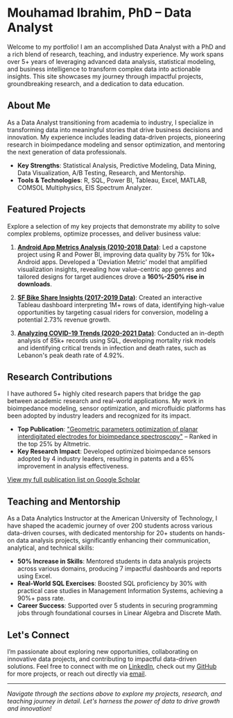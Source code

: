 # Mouhamad Ibrahim, PhD – Data Analyst

Welcome to my portfolio! I am an accomplished Data Analyst with a PhD and a rich blend of research, teaching, and industry experience. My work spans over 5+ years of leveraging advanced data analysis, statistical modeling, and business intelligence to transform complex data into actionable insights. This site showcases my journey through impactful projects, groundbreaking research, and a dedication to data education.

## About Me

As a Data Analyst transitioning from academia to industry, I specialize in transforming data into meaningful stories that drive business decisions and innovation. My experience includes leading data-driven projects, pioneering research in bioimpedance modeling and sensor optimization, and mentoring the next generation of data professionals.

- **Key Strengths**: Statistical Analysis, Predictive Modeling, Data Mining, Data Visualization, A/B Testing, Research, and Mentorship.
- **Tools & Technologies**: R, SQL, Power BI, Tableau, Excel, MATLAB, COMSOL Multiphysics, EIS Spectrum Analyzer.

## Featured Projects

Explore a selection of my key projects that demonstrate my ability to solve complex problems, optimize processes, and deliver business value:

1. **[Android App Metrics Analysis (2010-2018 Data)](#project-1-android-app-metrics-analysis-2010-2018-data)**: Led a capstone project using R and Power BI, improving data quality by 75% for 10k+ Android apps. Developed a 'Deviation Metric' model that amplified visualization insights, revealing how value-centric app genres and tailored designs for target audiences drove a **160%-250% rise in downloads**.

2. **[SF Bike Share Insights (2017-2019 Data)](#project-2-sf-bike-share-insights-2017-2019-data)**: Created an interactive Tableau dashboard interpreting 1M+ rows of data, identifying high-value opportunities by targeting casual riders for conversion, modeling a potential 2.73% revenue growth.

3. **[Analyzing COVID-19 Trends (2020-2021 Data)](#project-3-analyzing-covid-19-trends-2020-2021-data)**: Conducted an in-depth analysis of 85k+ records using SQL, developing mortality risk models and identifying critical trends in infection and death rates, such as Lebanon's peak death rate of 4.92%.

## Research Contributions

I have authored 5+ highly cited research papers that bridge the gap between academic research and real-world applications. My work in bioimpedance modeling, sensor optimization, and microfluidic platforms has been adopted by industry leaders and recognized for its impact.

- **Top Publication**: ["Geometric parameters optimization of planar interdigitated electrodes for bioimpedance spectroscopy"](https://dimensions.altmetric.com/details/81105616#score) – Ranked in the top 25% by Altmetric.
- **Key Research Impact**: Developed optimized bioimpedance sensors adopted by 4 industry leaders, resulting in patents and a 65% improvement in analysis effectiveness.

[View my full publication list on Google Scholar](https://scholar.google.com/citations?user=b7XuxZIAAAAJ&hl=en)

## Teaching and Mentorship

As a Data Analytics Instructor at the American University of Technology, I have shaped the academic journey of over 200 students across various data-driven courses, with dedicated mentorship for 20+ students on hands-on data analysis projects, significantly enhancing their communication, analytical, and technical skills:

- **50% Increase in Skills**: Mentored students in data analysis projects across various domains, producing 7 impactful dashboards and reports using Excel.
- **Real-World SQL Exercises**: Boosted SQL proficiency by 30% with practical case studies in Management Information Systems, achieving a 90%+ pass rate.
- **Career Success**: Supported over 5 students in securing programming jobs through foundational courses in Linear Algebra and Discrete Math.

## Let's Connect

I’m passionate about exploring new opportunities, collaborating on innovative data projects, and contributing to impactful data-driven solutions. Feel free to connect with me on [LinkedIn](https://www.linkedin.com/in/mouhamaadibrahim), check out my [GitHub](https://github.com/mouhamaadibrahim) for more projects, or reach out directly via [email](mailto:mouhamaad.ibrahim@gmail.com).

---

*Navigate through the sections above to explore my projects, research, and teaching journey in detail. Let's harness the power of data to drive growth and innovation!*
